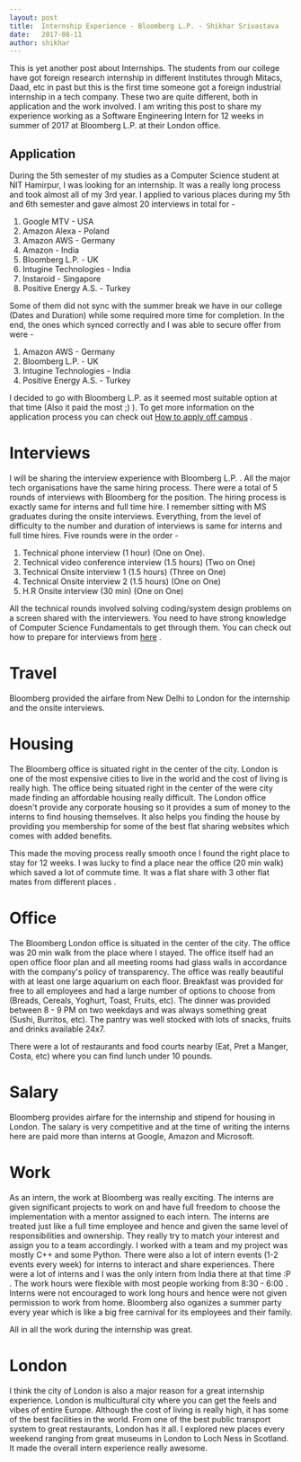 ```yaml
---
layout: post
title:  Internship Experience - Bloomberg L.P. - Shikhar Srivastava
date:   2017-08-11
author: shikhar
--- 
```


This is yet another post about Internships.
The students from our college have got foreign research internship in different Institutes through Mitacs, Daad, etc in past but this is the first time someone got a foreign industrial internship in a tech company. These two are quite different, both in application and the work involved. I am writing this post to share my experience working as a Software Engineering Intern for 12 weeks in summer of 2017 at Bloomberg L.P. at their London office.

## Application
During the 5th semester of my studies as a Computer Science student at NIT Hamirpur, I was looking for an internship. It was a really long process and took almost all of my 3rd year. I applied to various places during my 5th and 6th semester and gave almost 20 interviews in total for -
1) Google MTV - USA
2) Amazon Alexa - Poland
3) Amazon AWS - Germany
4) Amazon - India
5) Bloomberg L.P. - UK
6) Intugine Technologies - India
7) Instaroid - Singapore
8) Positive Energy A.S. - Turkey

Some of them did not sync with the summer break we have in our college (Dates and Duration) while some required more time for completion. In the end, the ones which synced correctly and I was able to secure offer from were -
1) Amazon AWS - Germany
2) Bloomberg L.P. - UK
3) Intugine Technologies - India
4) Positive Energy A.S. - Turkey

I decided to go with Bloomberg L.P. as it seemed most suitable option at that time (Also it paid the most ;) ). To get more information on the application process you can check out [How to apply off campus](http://csec.nith.ac.in/blog/2017/08/11/how-to-apply-off-campus.html) .

# Interviews
I will be sharing the interview experience with Bloomberg L.P. . All the major tech organisations have the same hiring process.
There were a total of 5 rounds of interviews with Bloomberg for the position. The hiring process is exactly same for interns and full time hire. I remember sitting with MS graduates during the onsite interviews. Everything, from the level of difficulty to the number and duration of interviews is same for interns and full time hires. Five rounds were in the order -
1) Technical phone interview (1 hour) (One on One). 
2) Technical video conference interview (1.5 hours) (Two on One)
3) Technical Onsite interview 1 (1.5 hours) (Three on One)
4) Technical Onsite interview 2 (1.5 hours) (One on One)
5) H.R Onsite interview (30 min) (One on One)

All the technical rounds involved solving coding/system design problems on a screen shared with the interviewers. You need to have strong knowledge of Computer Science Fundamentals to get through them. You can check out how to prepare for interviews from [here](http://csec.nith.ac.in/blog/2017/08/11/how-to-apply-off-campus.html) .
# Travel
Bloomberg provided the airfare from New Delhi to London for the internship and the onsite interviews.

# Housing
The Bloomberg office is situated right in the center of the city. London is one of the most expensive cities to live in the world and the cost of living is really high. The office being situated right in the center of the were city made finding an affordable housing really difficult. The London office doesn't provide any corporate housing so it provides a sum of money to the interns to find housing themselves. It also helps you finding the house by providing you membership for some of the best flat sharing websites which comes with added benefits.
 
This made the moving process really smooth once I found the right place to stay for 12 weeks. I was lucky to find a place near the office (20 min walk) which saved a lot of commute time. It was a flat share with 3 other flat mates from different places . 

# Office
The Bloomberg London office is situated in the center of the city. The office was 20 min walk from the place where I stayed. 
The office itself had an open office floor plan and all meeting rooms had glass walls in accordance with the company's policy of transparency. The office was really beautiful with at least one large aquarium on each floor. Breakfast was provided for free to all employees and had a large number of options to choose from (Breads, Cereals, Yoghurt, Toast, Fruits, etc). The dinner was provided between 8 - 9 PM on two weekdays and was always something great (Sushi, Burritos, etc). The pantry was well stocked with lots of snacks, fruits and drinks available 24x7.

There were a lot of restaurants and food courts nearby (Eat, Pret a Manger, Costa, etc) where you can find lunch under 10 pounds.

# Salary
Bloomberg provides airfare for the internship and stipend for housing in London. The salary is very competitive and at the time of writing the interns here are paid more than interns at Google, Amazon and Microsoft.

# Work
As an intern, the work at Bloomberg was really exciting. The interns are given significant projects to work on and have full freedom to choose the implementation with a mentor assigned to each intern. The interns are treated just like a full time employee and hence and given the same level of responsibilities and ownership.  They really try to match your interest and assign you to a team accordingly. 
I worked with a team and my project was mostly C++ and some Python.
There were also a lot of intern events (1-2 events every week) for interns to interact and share experiences. There were a lot of interns and I was the only intern from India there at that time :P . 
The work hours were flexible with most people working from 8:30 - 6:00 . Interns were not encouraged to work long hours and hence were not given permission to work from home.
Bloomberg also oganizes a summer party every year which is like a big free carnival for its employees and their family.

All in all the work during the internship was great.

# London
I think the city of London is also a major reason for a great internship experience. London is multicultural city where you can get the feels and vibes of entire Europe. Although the cost of living is really high, it has some of the best facilities in the world.
From one of the best public transport system to great restaurants, London has it all.
I explored new places every weekend ranging from great museums in London to Loch Ness in Scotland.
It made the overall intern experience really awesome.

